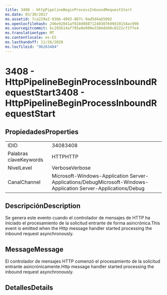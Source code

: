 ```yaml
---
title: 3408 - HttpPipelineBeginProcessInboundRequestStart
ms.date: 03/30/2017
ms.assetid: 7ca229e2-93bb-4993-807c-9ad5d4ab5092
ms.openlocfilehash: 246e92041af818d88871240307699d19154ac990
ms.sourcegitcommit: bc293b14af795e0e999e3304dd40c0222cf2ffe4
ms.translationtype: MT
ms.contentlocale: es-ES
ms.lasthandoff: 11/26/2020
ms.locfileid: "96263404"
---
```

# <a name="3408---httppipelinebeginprocessinboundrequeststart"></a><span data-ttu-id="4754d-102">3408 - HttpPipelineBeginProcessInboundRequestStart</span><span class="sxs-lookup"><span data-stu-id="4754d-102">3408 - HttpPipelineBeginProcessInboundRequestStart</span></span>

## <a name="properties"></a><span data-ttu-id="4754d-103">Propiedades</span><span class="sxs-lookup"><span data-stu-id="4754d-103">Properties</span></span>  
  
|||  
|-|-|  
|<span data-ttu-id="4754d-104">ID</span><span class="sxs-lookup"><span data-stu-id="4754d-104">ID</span></span>|<span data-ttu-id="4754d-105">3408</span><span class="sxs-lookup"><span data-stu-id="4754d-105">3408</span></span>|  
|<span data-ttu-id="4754d-106">Palabras clave</span><span class="sxs-lookup"><span data-stu-id="4754d-106">Keywords</span></span>|<span data-ttu-id="4754d-107">HTTP</span><span class="sxs-lookup"><span data-stu-id="4754d-107">HTTP</span></span>|  
|<span data-ttu-id="4754d-108">Nivel</span><span class="sxs-lookup"><span data-stu-id="4754d-108">Level</span></span>|<span data-ttu-id="4754d-109">Verbose</span><span class="sxs-lookup"><span data-stu-id="4754d-109">Verbose</span></span>|  
|<span data-ttu-id="4754d-110">Canal</span><span class="sxs-lookup"><span data-stu-id="4754d-110">Channel</span></span>|<span data-ttu-id="4754d-111">Microsoft-Windows-Application Server-Applications/Debug</span><span class="sxs-lookup"><span data-stu-id="4754d-111">Microsoft-Windows-Application Server-Applications/Debug</span></span>|  
  
## <a name="description"></a><span data-ttu-id="4754d-112">Descripción</span><span class="sxs-lookup"><span data-stu-id="4754d-112">Description</span></span>  

 <span data-ttu-id="4754d-113">Se genera este evento cuando el controlador de mensajes de HTTP ha iniciado el procesamiento de la solicitud entrante de forma asincrónica.</span><span class="sxs-lookup"><span data-stu-id="4754d-113">This event is emitted when the Http message handler started processing the inbound request asynchronously.</span></span>  
  
## <a name="message"></a><span data-ttu-id="4754d-114">Message</span><span class="sxs-lookup"><span data-stu-id="4754d-114">Message</span></span>  

 <span data-ttu-id="4754d-115">El controlador de mensajes HTTP comenzó el procesamiento de la solicitud entrante asincrónicamente.</span><span class="sxs-lookup"><span data-stu-id="4754d-115">Http message handler started processing the inbound request asynchronously.</span></span>  
  
## <a name="details"></a><span data-ttu-id="4754d-116">Detalles</span><span class="sxs-lookup"><span data-stu-id="4754d-116">Details</span></span>
